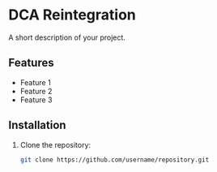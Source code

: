 # DCA Reintegration
A short description of your project.

## Features
- Feature 1
- Feature 2
- Feature 3

## Installation
1. Clone the repository:
   ```bash
   git clone https://github.com/username/repository.git
